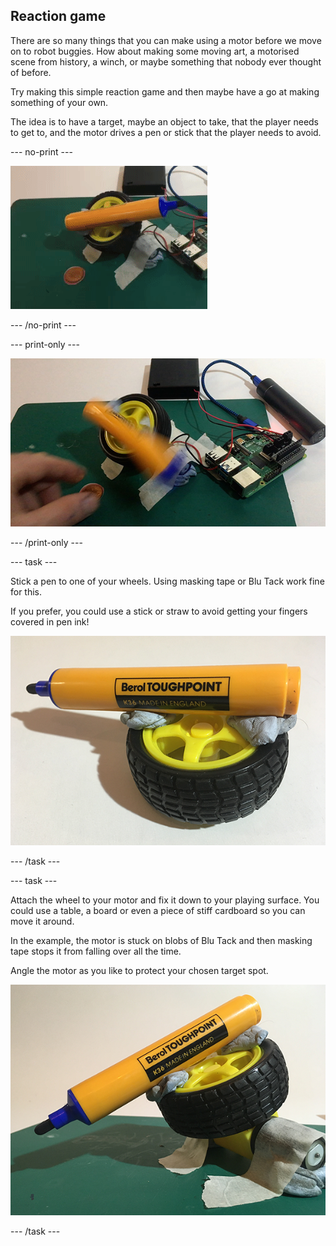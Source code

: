 ## Reaction game

There are so many things that you can make using a motor before we move on to robot buggies. How about making some moving art, a motorised scene from history, a winch, or maybe something that nobody ever thought of before.

Try making this simple reaction game and then maybe have a go at making something of your own.

The idea is to have a target, maybe an object to take, that the player needs to get to, and the motor drives a pen or stick that the player needs to avoid.

--- no-print ---

![Pen reaction game](images/reaction_game.gif)

--- /no-print ---

--- print-only ---

![Pen reaction game](images/reaction_game.png)

--- /print-only ---

--- task ---

Stick a pen to one of your wheels. Using masking tape or Blu Tack work fine for this.

If you prefer, you could use a stick or straw to avoid getting your fingers covered in pen ink!

![Wheel and pen](images/reaction_wheelPen.png)

--- /task ---

--- task ---

Attach the wheel to your motor and fix it down to your playing surface. You could use a table, a board or even a piece of stiff cardboard so you can move it around.

In the example, the motor is stuck on blobs of Blu Tack and then masking tape stops it from falling over all the time.

Angle the motor as you like to protect your chosen target spot.

![Motor, wheel and pen](images/reaction_motorWheelPen.png)

--- /task ---

